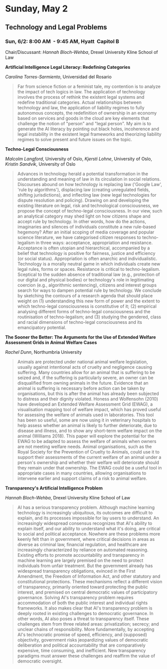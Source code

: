 # Sunday, May 2

## Technology and Legal Problems

### Sun, 6/2: 8:00 AM  - 9:45 AM, Hyatt  Capitol B 

Chair/Discussant: *Hannah Bloch-Wehba*, Drexel University Kline School of Law  

**Artificial Intelligence Legal Literacy: Redefining Categories**

*Carolina Torres-Sarmiento*, Universidad del Rosario  

>Far from science fiction or a feminist tale, my contention is to analyze the impact of tech logics in law. The application of technology involves the process of rethink the existent legal systems and redefine traditional categories. Actual relationships between technology and law, the application of liability regimes to fully autonomous concepts, the redefinition of ownership in an economy based on services and goods in the cloud are key elements that challenge the notion of "person" and "legal person". My aim is to generate the AI literacy by pointing out black holes, incoherence and legal instability in the existent legal frameworks and theorizing liability regimes to solve present and future issues on the topic.

**Techno-Legal Consciousness**

*Malcolm Langford*, University of Oslo, *Kjersti Lohne*, University of Oslo, *Kristin Sandvik*, University of Oslo  

>Advances in technology herald a potential transformation in the understanding and meaning of law in its circulation in social relations. Discourses abound on how technology is replacing law ('Google Law', 'rule by algorithms'), displacing law (creating unregulated fields, shifting jurisdictions), and inflecting law (new legal technologies for dispute resolution and policing). Drawing on and developing the existing literature on legal, risk and technological consciousness, we propose the concept of techno-legal consciousness. In our view, such an analytical category may shed light on how citizens shape and accept rule by technology. In other words, how do the actions, imaginaries and silences of individuals constitute a new rule-based hegemony?
After an initial scoping of media coverage and popular science literature, we have categorised citizen responses to techno-legalism in three ways: acceptance, appropriation and resistance. Acceptance is often utopian and hierarchical, accompanied by a belief that technology is positive for fairness, justice and efficiency (or social status). Appropriation is often anarchic and individualistic. Technology is a morally neutral game in which individuals create new legal rules, forms or spaces. Resistance is critical to techno-legalism. Sceptical to the sudden absence of traditional law (e.g., protection of our digital and physical bodies) or technology's role in legitimating coercion (e.g., algorithmic sentencing), citizens and interest groups search for ways to dampen potential rule by technology. We conclude by sketching the contours of a research agenda that should place weight on (1) understanding this new form of power and the extent to which techno-legal consciousness is constitutive of it; (2) empirical analysing different forms of techno-legal consciousness and the routinisation of techno-legalism; and (3) studying the gendered, class and racial dimensions of techno-legal consciousness and its emancipatory potential.

**The Sooner the Better: The Arguments for the Use of Extended Welfare Assessment Grids in Animal Welfare Cases**

*Rachel Dunn*, Northumbria University

>Animals are protected under national animal welfare legislation, usually against intentional acts of cruelty and negligence causing suffering. Many countries allow for an animal that is suffering to be seized and, if the suffering is particularly severe, an owner can be disqualified from owning animals in the future. Evidence that an animal is suffering is necessary before action can be taken by organisations, but this is after the animal has already been subjected to distress and their dignity violated.
Honess and Wolfensohn (2010) have developed an Extended Welfare Assessment Grid (EWAG), a visualisation mapping tool of welfare impact, which has proved useful for assessing the welfare of animals used in laboratories. This tool has been so useful, some are now using it in veterinary hospitals to help assess whether an animal is likely to further deteriorate, due to disease and illness, and to show any short-term welfare impact on the animal (Williams 2018). This paper will explore the potential for the EWAG to be adapted to assess the welfare of animals when owners are not meeting welfare needs. Animal organisations, such as the Royal Society for the Prevention of Cruelty to Animals, could use it to support their assessments of the current welfare of an animal under a person's ownership and whether their welfare will deteriorate should they remain under that ownership. The EWAG could be a useful tool in appropriate cases in many countries, allowing organisations to intervene earlier and support claims of a risk to animal welfare.   

**Transparency's Artificial Intelligence Problem**

*Hannah Bloch-Wehba*, Drexel University Kline School of Law

>AI has a serious transparency problem. Although machine learning technology is increasingly ubiquitous, its outcomes are difficult to explain, and its processes impossible for lay users to understand. An increasingly widespread consensus recognizes that AI's ability to explain itself, and our ability to understand what it's doing, are critical to social and political acceptance. Nowhere are these problems more keenly felt than in government, where critical decisions in areas as diverse as criminal law, financial regulation, and healthcare are increasingly characterized by reliance on automated reasoning.
Existing efforts to promote accountability and transparency in machine learning are largely premised on the need to protect individuals from unfair treatment. But the government already has widespread transparency obligations, evinced in the First Amendment, the Freedom of Information Act, and other statutory and constitutional protections. These mechanisms reflect a different vision of transparency, primarily oriented toward protecting the public interest, and premised on central democratic values of participatory governance.
Solving AI's transparency problem requires accommodation of both the public interest and individual rights frameworks. It also makes clear that AI's transparency problem is deeply rooted in existing challenges to democratic governance. In other words, AI also poses a threat to transparency itself.
These challenges stem from three related areas: privatization; secrecy; and unclear chains of responsibility. More fundamentally, by accepting AI's technocratic promise of speed, efficiency, and (supposed) objectivity, government risks jeopardizing values of democratic deliberation and political accountability that are comparatively expensive, time consuming, and inefficient. New transparency paradigms must answer these challenges and reaffirm the value of democratic oversight.
